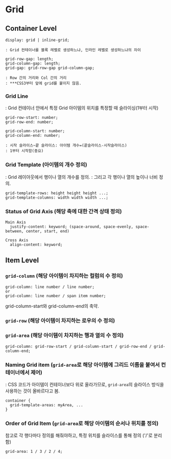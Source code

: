 # Grid

## Container Level

```
display: grid | inline-grid;

: Grid 컨테이너를 블록 레벨로 생성하느냐, 인라인 레벨로 생성하느냐의 차이
```

```
grid-row-gap: length;
grid-column-gap: length;
grid-gap: grid-row-gap grid-column-gap;

: Row 간의 거리와 Col 간의 거리
: ***CSS3부터 앞에 grid를 붙이지 않음.
```

### Grid Line

: Grid 컨테이너 안에서 특정 Grid 아이템의 위치를 특정할 때 슬라이싱(1부터 시작)

```
grid-row-start: number;
grid-row-end: number;

grid-column-start: number;
grid-column-end: number;

: 시작 슬라이스~끝 슬라이스: 아이템 개수=(끝슬라이스-시작슬라이스)
: 1부터 시작함(중요)
```

### Grid Template (아이템의 개수 정의)

: Grid 레이아웃에서 행이나 열의 개수를 정의.
: 그리고 각 행이나 열의 높이나 너비 정의.

```
grid-template-rows: height height height ...;
grid-template-columns: width width width ...;
```

### Status of Grid Axis (해당 축에 대한 간격 상태 정의)

```
Main Axis
  justify-content: keyword; (space-around, space-evenly, space-between, center, start, end)

Cross Axis
  align-content: keyword;
```

## Item Level

### `grid-column` (해당 아이템이 차지하는 컬럼의 수 정의)

```
grid-column: line number / line number;
or
grid-column: line number / span item number;
```

grid-column-start와 grid-column-end의 축약.

### `grid-row` (해당 아이템이 차지하는 로우의 수 정의)

### `grid-area` (해당 아이템이 차지하는 행과 열의 수 정의)

```
grid-column: grid-row-start / grid-column-start / grid-row-end / grid-column-end;
```

### Naming Grid item (`grid-area`로 해당 아이템에 그리드 이름을 붙여서 컨테이너에서 제어)

: CSS 코드가 아이템이 컨테이너보다 위로 올라가므로, `grid-area`의 슬라이스 방식을 사용하는 것이 올바르다고 봄.

```
container {
  grid-template-areas: myArea, ...
}
```

### Order of Grid Item (`grid-area`로 해당 아이템의 순서나 위치를 정의)

참고로 각 행다마다 정의를 해줘야하고, 특정 위치를 슬라이스를 통해 정의 ('/'로 분리함)

```
grid-area: 1 / 3 / 2 / 4;
```
